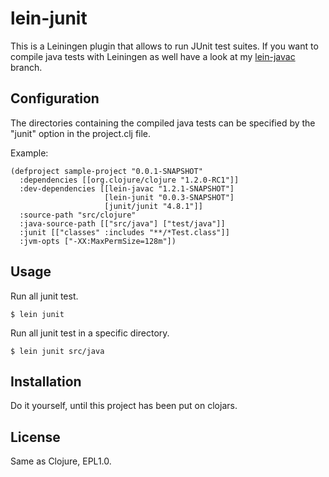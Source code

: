 # lein-junit

This is a Leiningen plugin that allows to run JUnit test suites. If
you want to compile java tests with Leiningen as well have a look at
my [lein-javac](http://github.com/febeling/lein-javac) branch.

## Configuration

The directories containing the compiled java tests can be specified by
the "junit" option in the project.clj file. 

Example:

    (defproject sample-project "0.0.1-SNAPSHOT"
      :dependencies [[org.clojure/clojure "1.2.0-RC1"]]
      :dev-dependencies [[lein-javac "1.2.1-SNAPSHOT"]
                         [lein-junit "0.0.3-SNAPSHOT"]
                         [junit/junit "4.8.1"]]
      :source-path "src/clojure"
      :java-source-path [["src/java"] ["test/java"]]
      :junit [["classes" :includes "**/*Test.class"]]
      :jvm-opts ["-XX:MaxPermSize=128m"])


## Usage

Run all junit test.

    $ lein junit

Run all junit test in a specific directory.

    $ lein junit src/java

## Installation

Do it yourself, until this project has been put on clojars.

## License

Same as Clojure, EPL1.0.
